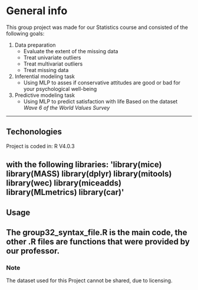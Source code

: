 # General info
This group project was made for our Statistics course and consisted of the following goals:
1. Data preparation
	* Evaluate the extent of the missing data
	* Treat univariate outliers
	* Treat multivariat outliers
	* Treat missing data
2. Inferential modeling task
	* Using MLP to asses if conservative attitudes are good or bad for your psychological well-being
3. Predictive modeling task
	* Using MLP to predict satisfaction with life
Based on the dataset *Wave 6 of the World Values Survey*
---

## Techonologies
Project is coded in:
R V4.0.3

with the following libraries:
'library(mice)
library(MASS)
library(dplyr) 
library(mitools)
library(wec)
library(miceadds)
library(MLmetrics)
library(car)'
---

## Usage
The group32_syntax_file.R is the main code, the other .R files are functions that were provided by our professor. 
---

### Note
The dataset used for this Project cannot be shared, due to licensing.

